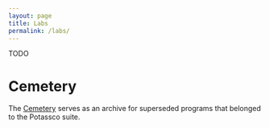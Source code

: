 ```yaml
---
layout: page
title: Labs
permalink: /labs/
---
```


TODO

# Cemetery

The [Cemetery](/cemetery/) serves as an archive for superseded programs that belonged to the Potassco suite.
